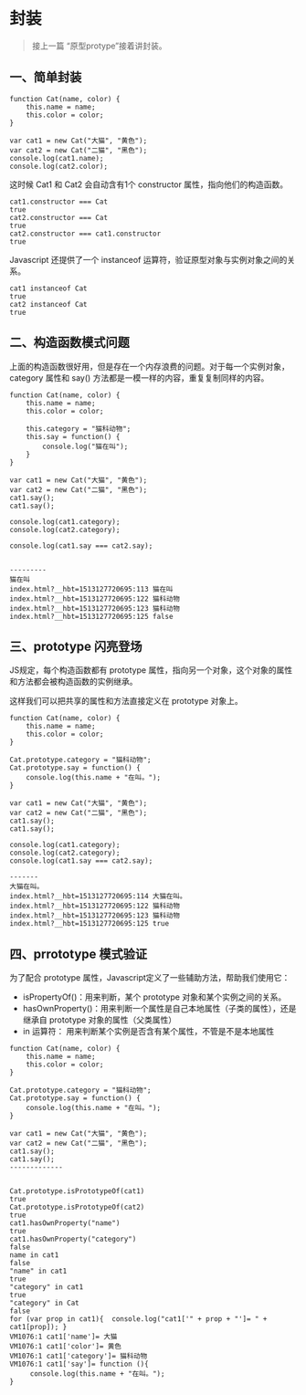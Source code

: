 # 封装

> 接上一篇 “原型protype”接着讲封装。

## 一、简单封装

```
function Cat(name, color) {
    this.name = name;
    this.color = color;
}

var cat1 = new Cat("大猫", "黄色");
var cat2 = new Cat("二猫", "黑色");
console.log(cat1.name);
console.log(cat2.color);
```

这时候 Cat1 和 Cat2 会自动含有1个 constructor 属性，指向他们的构造函数。

```
cat1.constructor === Cat
true
cat2.constructor === Cat
true
cat2.constructor === cat1.constructor
true
```

Javascript 还提供了一个 instanceof 运算符，验证原型对象与实例对象之间的关系。

```
cat1 instanceof Cat
true
cat2 instanceof Cat
true
```

## 二、构造函数模式问题

上面的构造函数很好用，但是存在一个内存浪费的问题。对于每一个实例对象，category 属性和 say\(\) 方法都是一模一样的内容，重复复制同样的内容。

```
function Cat(name, color) {
    this.name = name;
    this.color = color;

    this.category = "猫科动物";
    this.say = function() {
        console.log("猫在叫");
    }
}

var cat1 = new Cat("大猫", "黄色");
var cat2 = new Cat("二猫", "黑色");
cat1.say();
cat1.say();

console.log(cat1.category);
console.log(cat2.category);

console.log(cat1.say === cat2.say);


---------
猫在叫
index.html?__hbt=1513127720695:113 猫在叫
index.html?__hbt=1513127720695:122 猫科动物
index.html?__hbt=1513127720695:123 猫科动物
index.html?__hbt=1513127720695:125 false
```

## 三、prototype 闪亮登场

JS规定，每个构造函数都有 prototype 属性，指向另一个对象，这个对象的属性和方法都会被构造函数的实例继承。

这样我们可以把共享的属性和方法直接定义在 prototype 对象上。

```
function Cat(name, color) {
    this.name = name;
    this.color = color;
}

Cat.prototype.category = "猫科动物";
Cat.prototype.say = function() {
    console.log(this.name + "在叫。");
}

var cat1 = new Cat("大猫", "黄色");
var cat2 = new Cat("二猫", "黑色");
cat1.say();
cat1.say();

console.log(cat1.category);
console.log(cat2.category);
console.log(cat1.say === cat2.say);

-------
大猫在叫。
index.html?__hbt=1513127720695:114 大猫在叫。
index.html?__hbt=1513127720695:122 猫科动物
index.html?__hbt=1513127720695:123 猫科动物
index.html?__hbt=1513127720695:125 true
```

## 四、prrototype 模式验证

为了配合 prototype 属性，Javascript定义了一些辅助方法，帮助我们使用它：

* isPropertyOf\(\)：用来判断，某个 prototype 对象和某个实例之间的关系。
* hasOwnProperty\(\)：用来判断一个属性是自己本地属性（子类的属性），还是继承自 prototype 对象的属性（父类属性）
* in 运算符： 用来判断某个实例是否含有某个属性，不管是不是本地属性

```
function Cat(name, color) {
    this.name = name;
    this.color = color;
}

Cat.prototype.category = "猫科动物";
Cat.prototype.say = function() {
    console.log(this.name + "在叫。");
}

var cat1 = new Cat("大猫", "黄色");
var cat2 = new Cat("二猫", "黑色");
cat1.say();
cat1.say();
-------------


Cat.prototype.isPrototypeOf(cat1)
true
Cat.prototype.isPrototypeOf(cat2)
true
cat1.hasOwnProperty("name")
true
cat1.hasOwnProperty("category")
false
name in cat1
false
"name" in cat1
true
"category" in cat1
true
"category" in Cat
false
for (var prop in cat1){  console.log("cat1['" + prop + "']= " + cat1[prop]); }
VM1076:1 cat1['name']= 大猫
VM1076:1 cat1['color']= 黄色
VM1076:1 cat1['category']= 猫科动物
VM1076:1 cat1['say']= function (){
     console.log(this.name + "在叫。");
}
```



